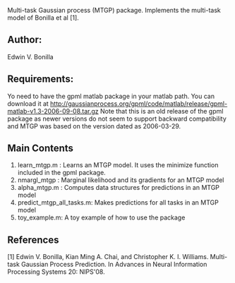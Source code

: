 Multi-task Gaussian process (MTGP) package. 
Implements the multi-task model of Bonilla et al [1].

Author: 
-----
Edwin V. Bonilla

Requirements:
-----------
Yo need to have the gpml matlab package in your matlab path. You can download it at
http://gaussianprocess.org/gpml/code/matlab/release/gpml-matlab-v1.3-2006-09-08.tar.gz
Note that this is an old release of the gpml package as newer versions do not seem to support backward compatibility and MTGP was based on the version dated as 2006-03-29. 

Main Contents
-----------
1. learn_mtgp.m : Learns an MTGP model. It uses the minimize function 
                  included in the gpml package.
2. nmargl_mtgp  : Marginal likelihood and its gradients for an MTGP model
2. alpha_mtgp.m :  Computes data structures for predictions in an MTGP model
3. predict_mtgp_all_tasks.m: Makes predictions for all tasks in an MTGP model
3. toy_example.m: A toy example of how to use the package 



References
-----------
[1] Edwin V. Bonilla, Kian Ming A. Chai, and Christopher K. I. Williams.
Multi-task Gaussian Process Prediction.
In Advances in Neural Information Processing Systems 20: NIPS'08.


